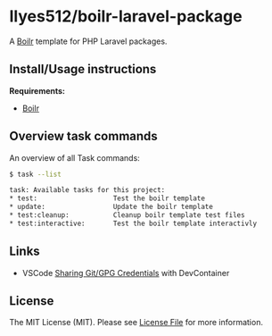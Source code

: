 # Ilyes512/boilr-laravel-package

A [Boilr](https://github.com/Ilyes512/boilr) template for PHP Laravel packages.

## Install/Usage instructions

**Requirements:**
- [Boilr](https://github.com/Ilyes512/boilr#installation)

## Overview task commands

An overview of all Task commands:

```bash
$ task --list

task: Available tasks for this project:
* test:                   Test the boilr template
* update:                 Update the boilr template
* test:cleanup:           Cleanup boilr template test files
* test:interactive:       Test the boilr template interactivly
```
## Links

- VSCode [Sharing Git/GPG Credentials](https://code.visualstudio.com/remote/advancedcontainers/sharing-git-credentials)
  with DevContainer

## License

The MIT License (MIT). Please see [License File](LICENSE) for more information.
